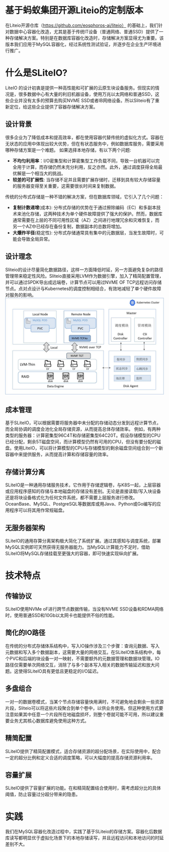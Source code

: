 # 基于蚂蚁集团开源Liteio的定制版本

在Liteio开源仓库（https://github.com/eosphoros-ai/liteio） 的基础上，我们针对数据中心容器化改造，尤其是基于传统IT设备（普通网络、普通SSD）提供了一种存储解决方案。特别是在数据库容器化改造时，存储解决方案显得尤为重要。该版本我们应用于MySQL容器化，经过系统性测试验证，并逐步在企业生产环境进行推广。

# 什么是SLiteIO?

LiteIO 的设计初衷是提供一种高性能和可扩展的云原生块设备服务。但现实的情况是，很多数据中心有大量的利旧机器设备，使用万兆以太网络和普通SSD，这些企业并没有太多的预算去购买NVME SSD或者IB网络设备。所以Sliteio有了重新定位，给这些企业提供了容器存储解决方案。

## **设计背景**

很多企业为了降低成本和提高效率，都在使用容器代替传统的虚拟化方式。容器在无状态的应用中体现出较大优势，但在有状态服务中，例如数据库服务，需要采用哪种存储方案是一个难题。 如果选择本地存储，有以下两个问题:

- **不均匀利用率**：I/O密集型和计算密集型工作负载不同，导致一台机器可以完全用于计算，而存储仍然未充分利用，反之亦然。此外，通过调度获得全局最优解是一个相当大的挑战。
- **较差的可扩展性**: 当存储不足并且需要扩展存储时，迁移到具有较大存储容量的服务器变得至关重要，这需要很长时间来复制数据。



传统的分布式存储是一种不错的解决方案，但在数据库领域，它引入了几个问题：

- **复制计数递增**(成本): 分布式存储的优势在于通过擦除编码（EC）和多副本技术来池化存储，这两种技术为单个硬件故障提供了强大的保护。然而，数据库通常需要在上层的不同可用性区域（AZ）之间进行地理冗余和灾难恢复，而另一个AZ中已经存在备份复制，数据副本的总数将增加。
- **大爆炸半径**(稳定性): 分布式存储通常具有集中的元数据层，当发生故障时，可能会导致全局异常。

## **设计理念**

Sliteio的设计尽量简化数据路径，这样一方面降低时延，另一方面避免复杂的路径管理带来稳定性风险。Sliteio直接采用LVM作为数据引擎，加入了精简配置管理，并可以通过SPDK导出成远端卷，计算节点可以用过NVME OF TCP远程访问存储节点。点对点设计与Kubernetes的调度控制相结合，有效地减轻了单个硬件故障对服务的影响。
![](../image/architecture.jpg)
## **成本管理**

基于SLiteIO，可以根据需要将服务器中未分配的存储动态分发到远程计算节点，而全局协调的调度会池化全局存储资源，从而提高总体存储效率。
例如，有两种类型的服务器：计算密集型96C4T和存储密集型64C20T。假设存储模型的CPU已经分配，剩余5T磁盘空间，而计算模型仍然有可用的CPU，但没有要分配的磁盘。使用LiteIO，可以将计算模型的CPU与存储模型的剩余磁盘空间组合到一个新容器中来提供服务，从而提高计算和存储容量的效率。
## 存储计算分离

SLiteIO是一种通用存储服务技术，它作用于存储逻辑卷，与K8S一起，上层容器或应用程序感知的存储与本地磁盘的存储没有差别。无论是直接读取/写入块设备还是将块设备格式化为任何文件系统，都不需要上层服务进行修改。OceanBase、MySQL、PostgreSQL等数据库或用Java、Python或Go编写的应用程序可以将其用作常规磁盘。

## **无服务器架构**
SLiteIO的通用存算分离架构极大简化了系统扩展。通过其感知与调度系统，部署MySQL实例即可天然获得无服务器能力。当MySQL计算能力不足时，借助SLiteIO将MySQL存储挂载至更强大的容器，即可快速实现纵向扩展。

# **技术特点**

## **传输协议**
SLitelO使用NVMe oF进行跨节点数据传输，当没有NVME SSD设备和RDMA网络时，使用普通SSD和10Gb以太网卡也能提供不俗的性能。

## **简化的IO路径**
在传统的分布式存储体系结构中，写入IO操作涉及三个步骤：查询元数据、写入元数据和写入多个数据副本，这需要大量的网络交互。在SLitelO体系结构中，每个PVC和后端的块设备一对一映射，不需要额外的元数据管理和数据块管理。IO路径仅需要单次网络交互，消除了与多个副本写入相关的数据传输延迟和放大问题。这使得SLitelO具有更低且更稳定的I/O延迟。

## **多盘组合**
一对一的数据卷模式，当某个节点存储容量快用满时，不可避免地会剩余一些资源片段，Sliteio可以将这些片段聚合到单个卷中，以供业务使用。但这种使用方式要注意如果其中任意一个片段所在地磁盘损坏，则整个卷就可能不可用，所以建议重要业务尤其核心数据库避免使用这种方式。

## **精简配置**
SLitelO提供了精简配置模式，适合存储资源的超分配场景，在实际使用中，配合一定的超分比例和定义合适的调度策略，可以大幅度的提高存储资源利用率。

## **容量扩展**
SLitelO提供了容量扩展的功能。在和精简配置结合使用时，需考虑超分比的具体阈值，防止容量过分超分带来的隐患。

# **实践**
我们在MySQL容器化改造过程中，实践了基于SLiteio的存储方案。容器化后数据库读写都明显优于虚拟化场景下的本地存储读写，并且远程访问和本地访问的时延差别不大。

